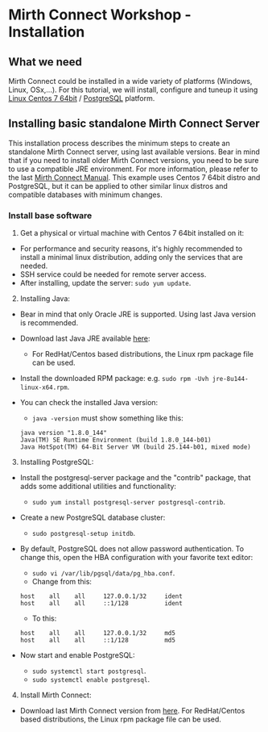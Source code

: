 # Mirth Connect Workshop - Installation

## What we need

Mirth Connect could be installed in a wide variety of platforms (Windows, Linux, OSx,...). For this tutorial, we will install, configure and tuneup it using [Linux Centos 7 64bit](https://www.centos.org) / [PostgreSQL](https://www.postgresql.org) platform.

## Installing basic standalone Mirth Connect Server

This installation process describes the minimum steps to create an standalone Mirth Connect server, using last available versions. Bear in mind that if you need to install older Mirth Connect versions, you need to be sure to use a compatible JRE environment. For more information, please refer to the last [Mirth Connect Manual](https://bridge.nextgen.com/media/3244/mirth-data-sheet-mirth-connect-3-4-user-guide.pdf).
This example uses Centos 7 64bit distro and PostgreSQL, but it can be applied to other similar linux distros and compatible databases with minimum changes.

### Install base software

 1. Get a physical or virtual machine with Centos 7 64bit installed on it:
  * For performance and security reasons, it's highly recommended to install a minimal linux distribution, adding only the services that are needed.
  * SSH service could be needed for remote server access.
  * After installing, update the server: `sudo yum update`.

 2. Installing Java:
  * Bear in mind that only Oracle JRE is supported. Using last Java version is recommended.
  * Download last Java JRE available [here](http://www.oracle.com/technetwork/java/javase/downloads/index.html):
      * For RedHat/Centos based distributions, the Linux rpm package file can be used.
  * Install the downloaded RPM package: e.g. `sudo rpm -Uvh jre-8u144-linux-x64.rpm`.
  * You can check the installed Java version:
      * `java -version` must show something like this:

    ```
    java version "1.8.0_144"
    Java(TM) SE Runtime Environment (build 1.8.0_144-b01)
    Java HotSpot(TM) 64-Bit Server VM (build 25.144-b01, mixed mode)
    ```

 3. Installing PostgreSQL:
  * Install the postgresql-server package and the "contrib" package, that adds some additional utilities and functionality:
      * `sudo yum install postgresql-server postgresql-contrib`.
  * Create a new PostgreSQL database cluster:
      * `sudo postgresql-setup initdb`.
  * By default, PostgreSQL does not allow password authentication. To change this, open the HBA configuration with your favorite text editor:
      * `sudo vi /var/lib/pgsql/data/pg_hba.conf`.
      * Change from this:

    ```
    host    all    all     127.0.0.1/32     ident
    host    all    all     ::1/128          ident
    ```

    * To this:

    ```
    host    all    all     127.0.0.1/32     md5
    host    all    all     ::1/128          md5
    ```

  * Now start and enable PostgreSQL:
      * `sudo systemctl start postgresql`.
      * `sudo systemctl enable postgresql`.

 4. Install Mirth Connect:
  * Download last Mirth Connect version from [here](https://www.mirth.com/Downloads). For RedHat/Centos based distributions, the Linux rpm package file can be used.
